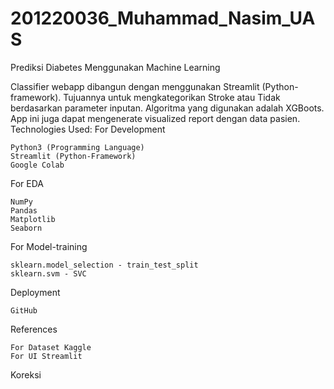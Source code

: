 # 201220036_Muhammad_Nasim_UAS

Prediksi Diabetes Menggunakan Machine Learning

Classifier webapp dibangun dengan menggunakan Streamlit (Python-framework). Tujuannya untuk mengkategorikan Stroke atau Tidak berdasarkan parameter inputan. Algoritma yang digunakan adalah XGBoots. App ini juga dapat mengenerate visualized report dengan data pasien.
Technologies Used:
For Development

    Python3 (Programming Language)
    Streamlit (Python-Framework)
    Google Colab
    

For EDA

    NumPy
    Pandas
    Matplotlib
    Seaborn

For Model-training

    sklearn.model_selection - train_test_split
    sklearn.svm - SVC

Deployment

    GitHub

References

    For Dataset Kaggle
    For UI Streamlit

Koreksi

  
